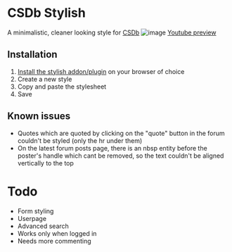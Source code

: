 # CSDb Stylish
A minimalistic, cleaner looking style for [CSDb](http://csdb.dk/)
![image](http://i.imgur.com/pAB4gM1.png)
[Youtube preview](https://www.youtube.com/watch?v=mLMcTCREKf8)
## Installation
1. [Install the stylish addon/plugin](https://userstyles.org/) on your browser of choice
2. Create a new style
3. Copy and paste the stylesheet
4. Save
## Known issues
- Quotes which are quoted by clicking on the "quote" button in the forum couldn't be styled (only the hr under them)
- On the latest forum posts page, there is an nbsp entity before the poster's handle which cant be removed, so the text couldn't be aligned vertically to the top
# Todo
- Form styling
- Userpage
- Advanced search
- Works only when logged in
- Needs more commenting